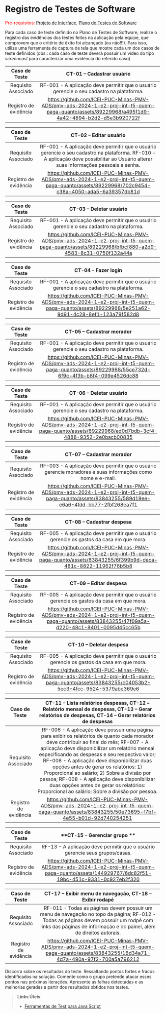 # Registro de Testes de Software

<span style="color:red">Pré-requisitos: <a href="3-Projeto de Interface.md"> Projeto de Interface</a></span>, <a href="8-Plano de Testes de Software.md"> Plano de Testes de Software</a>

Para cada caso de teste definido no Plano de Testes de Software, realize o registro das evidências dos testes feitos na aplicação pela equipe, que comprovem que o critério de êxito foi alcançado (ou não!!!). Para isso, utilize uma ferramenta de captura de tela que mostre cada um dos casos de teste definidos (obs.: cada caso de teste deverá possuir um vídeo do tipo _screencast_ para caracterizar uma evidência do referido caso).

| **Caso de Teste** 	| **CT-01 – Cadastrar usuário** 	|
|:---:	|:---:	|
|	Requisito Associado 	| RF-001 - A aplicação deve permitir que o usuário gerencie o seu cadastro na plataforma. |
|Registro de evidência | https://github.com/ICEI-PUC-Minas-PMV-ADS/pmv-ads-2024-1-e2-proj-int-t5-quem-paga-quanto/assets/89229968/a495f1d9-4a42-4894-b2d2-d5e3b920722f |

| **Caso de Teste** 	| **CT-02 – Editar usuário** 	|
|:---:	|:---:	|
|	Requisito Associado 	| RF-001 - A aplicação deve permitir que o usuário gerencie o seu cadastro na plataforma. RF-010 - A aplicação deve possibilitar ao Usuário alterar suas informações pessoais e senha. |
|Registro de evidência | https://github.com/ICEI-PUC-Minas-PMV-ADS/pmv-ads-2024-1-e2-proj-int-t5-quem-paga-quanto/assets/89229968/702c9454-c38a-4050-ada5-6a39357db81d |

| **Caso de Teste** 	| **CT-03 – Deletar usuário** 	|
|:---:	|:---:	|
|	Requisito Associado 	| RF-001 - A aplicação deve permitir que o usuário gerencie o seu cadastro na plataforma. |
|Registro de evidência | https://github.com/ICEI-PUC-Minas-PMV-ADS/pmv-ads-2024-1-e2-proj-int-t5-quem-paga-quanto/assets/89229968/bfbcf880-a2d9-4583-8c31-0750f132a44a |

| **Caso de Teste** 	| **CT-04 –  Fazer login** 	|
|:---:	|:---:	|
|	Requisito Associado 	| RF-001 - A aplicação deve permitir que o usuário gerencie o seu cadastro na plataforma. |
|Registro de evidência | https://github.com/ICEI-PUC-Minas-PMV-ADS/pmv-ads-2024-1-e2-proj-int-t5-quem-paga-quanto/assets/89229968/5e251a62-9d91-4c28-8ef1-123a79f582d8 |

| **Caso de Teste** 	| **CT-05 – Cadastrar morador** 	|
|:---:	|:---:	|
|	Requisito Associado 	| RF-001 - A aplicação deve permitir que o usuário gerencie o seu cadastro na plataforma. |
|Registro de evidência | https://github.com/ICEI-PUC-Minas-PMV-ADS/pmv-ads-2024-1-e2-proj-int-t5-quem-paga-quanto/assets/89229968/55ce732d-6f9c-4f3b-b8f4-099e4526dc88 |

| **Caso de Teste** 	| **CT-06 – Deletar usuário** 	|
|:---:	|:---:	|
|	Requisito Associado 	| RF-001 - A aplicação deve permitir que o usuário gerencie o seu cadastro na plataforma. |
|Registro de evidência | https://github.com/ICEI-PUC-Minas-PMV-ADS/pmv-ads-2024-1-e2-proj-int-t5-quem-paga-quanto/assets/89229968/ed0d7bdb-3cf4-4888-9352-2e0bacb00835 |

| **Caso de Teste** 	| **CT-07 – Cadastrar morador** 	|
|:---:	|:---:	|
|	Requisito Associado 	| RF-003 - A aplicação deve permitir que o usuário gerencie moradores e suas informações como nome e e-mail.|
|Registro de evidência | https://github.com/ICEI-PUC-Minas-PMV-ADS/pmv-ads-2024-1-e2-proj-int-t5-quem-paga-quanto/assets/83843255/589d19ee-e6a6-4fdd-bb77-2fbf268ea7f1 |

| **Caso de Teste** 	| **CT-08 – Cadastrar despesa** 	|
|:---:	|:---:	|
|	Requisito Associado 	| RF-005 - A aplicação deve permitir que o usuário gerencie os gastos da casa em que mora.|
|Registro de evidência | https://github.com/ICEI-PUC-Minas-PMV-ADS/pmv-ads-2024-1-e2-proj-int-t5-quem-paga-quanto/assets/83843255/6f399b9d-deca-481c-8822-11962f76b5b8 |

| **Caso de Teste** 	| **CT-09 – Editar despesa** 	|
|:---:	|:---:	|
|	Requisito Associado 	| RF-005 - A aplicação deve permitir que o usuário gerencie os gastos da casa em que mora.|
|Registro de evidência | https://github.com/ICEI-PUC-Minas-PMV-ADS/pmv-ads-2024-1-e2-proj-int-t5-quem-paga-quanto/assets/83843255/47f09a5a-d220-48c1-8401-0095d45cc65b |

| **Caso de Teste** 	| **CT-10 – Deletar despesa** 	|
|:---:	|:---:	|
|	Requisito Associado 	| RF-005 - A aplicação deve permitir que o usuário gerencie os gastos da casa em que mora.|
|Registro de evidência | https://github.com/ICEI-PUC-Minas-PMV-ADS/pmv-ads-2024-1-e2-proj-int-t5-quem-paga-quanto/assets/83843255/c04053b2-5ec3-4fcc-9524-5379abe369e6 |

| **Caso de Teste** 	| **CT-11 – Lista relatórios despesas, CT-12 – Relatório mensal de despesas, CT-13 – Gerar relatórios de despesas, CT-14 – Gerar relatórios de despesas** 	|
|:---:	|:---:	|
|	Requisito Associado 	| RF-006 - A aplicação deve possuir uma página para exibir os relatórios de quanto cada morador deve contribuir ao final do mês; RF-007 - A aplicação deve disponibilizar um relatório mensal especificando as despesas e seu respectivo valor;  RF-008 - A aplicação deve disponibilizar duas opções antes de gerar os relatórios: 1) Proporcional ao salário; 2) Sobre a divisão por pessoa; RF-008 - A aplicação deve disponibilizar duas opções antes de gerar os relatórios: Proporcional ao salário; Sobre a divisão por pessoa.|
|Registro de evidência | https://github.com/ICEI-PUC-Minas-PMV-ADS/pmv-ads-2024-1-e2-proj-int-t5-quem-paga-quanto/assets/83843255/50e73695-f7bf-4e55-b01d-92d740254251 |

| **Caso de Teste** 	| **CT-15 – Gerenciar grupo ** 	|
|:---:	|:---:	|
|	Requisito Associado 	| RF-13 - A aplicação deve permitir que o usuário gerencie seus grupos/casas.|
|Registro de evidência | https://github.com/ICEI-PUC-Minas-PMV-ADS/pmv-ads-2024-1-e2-proj-int-t5-quem-paga-quanto/assets/144929767/6dc82f51-19bc-451c-9331-0c927eb2f320|

| **Caso de Teste** 	| **CT-17 – Exibir menu de navegação, CT-18 – Exibir rodapé** 	|
|:---:	|:---:	|
|	Requisito Associado 	| RF-011 - Todas as páginas devem possuir um menu de navegação no topo da página; RF-012 - Todas as páginas devem possuir um rodpé com links das páginas de informação e do painel, além de direitos autorais. |
|Registro de evidência | https://github.com/ICEI-PUC-Minas-PMV-ADS/pmv-ads-2024-1-e2-proj-int-t5-quem-paga-quanto/assets/83843255/16d34a71-4d7a-490a-97f2-700a5a796212 |

Discorra sobre os resultados do teste. Ressaltando pontos fortes e fracos identificados na solução. Comente como o grupo pretende atacar esses pontos nas próximas iterações. Apresente as falhas detectadas e as melhorias geradas a partir dos resultados obtidos nos testes.

> **Links Úteis**:
> - [Ferramentas de Test para Java Script](https://geekflare.com/javascript-unit-testing/)
